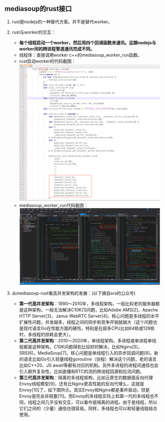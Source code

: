 ## mediasoup的rust接口

1. rust是nodejs的一种替代方案。并不是替代worker。
2. rust与worker的交互：
    - **每个线程启动一个worker，然后用四个回调函数来通讯。这跟nodejs与worker间的跨进程管道通讯完成不同。**
    - 线程体：直接调用worker c++的mediasoup_worker_run函数。
    - rust启动worker的代码截图：
![](.mediasoup-rust_images/35f26072.png)
    - mediasoup_worker_run代码截图：
![](.mediasoup-rust_images/1ef4bc28.png)


3. 从mediasoup-rust看高并发架构的发展：(以下摘自srs的公众号)
    - **第一代高并发架构**：1990～2010年，多线程架构，一般比较老的服务器都是这种架构，一般无法解决C10K[1]问题，比如Adobe AMS[2]，Apache HTTP Server[3]，Janus WebRTC Server[4]。核心问题是多线程的水平扩展性问题，并发越多，线程之间的同步和竞争开销就越大（这个问题也是现代语言Go在性能方面的硬伤，特别是在超多CPU比如64核或128核时，多线程的损耗会更大）。
    - **第二代高并发架构**：2010～2020年，单线程架构，多进程或单进程单线程都是这种架构，C10K问题得到比较好的解决，比如Nginx[5]，SRS[6]，MediaSoup[7]。核心问题是单线程引入的异步回调问题[8]，新的语言比如Go引入轻量线程goroutine（协程）解决这个问题，老的语言比如C++20、JS await等都有对应的机制。另外多进程的进程间通信也会引入额外复杂性，比如直播和RTC的流的跨进程回源和拉流问题。
    - **第三代高并发架构**：隔离的多线程架构，比如云原生的数据面反向代理Envoy线程模型[9]，还有比Nginx更高性能的反向代理么，这就是Envoy[10]了，如下图所示。其实Envoy和Nginx都是事件驱动，但是Envoy是完全非阻塞[11]。而Envoy的多线程实际上和第一代的多线程也不同，线程之间几乎没有交互，可以看作是隔离的进程。由于是线程，所以它们之间的（少量）通信也很容易。同样，多线程也可以和轻量线程结合使用。

